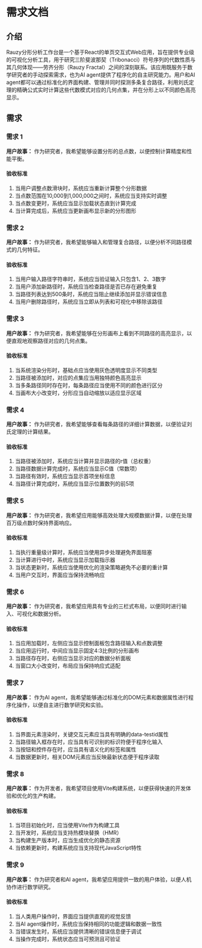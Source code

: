 # 需求文档

## 介绍

Rauzy分形分析工作台是一个基于React的单页交互式Web应用，旨在提供专业级的可视化分析工具，用于研究三阶斐波那契（Tribonacci）符号序列的代数性质与其几何体现——劳齐分形（Rauzy Fractal）之间的深刻联系。该应用既服务于数学研究者的手动探索需求，也为AI agent提供了程序化的自主研究能力。用户和AI agent都可以通过标准化的界面构建、管理并同时探测多条复合路径，利用刘氏定理的精确公式实时计算这些代数模式对应的几何点集，并在分形上以不同颜色高亮显示。

## 需求

### 需求 1

**用户故事：** 作为研究者，我希望能够设置分形的总点数，以便控制计算精度和性能平衡。

#### 验收标准

1. 当用户调整点数滑块时，系统应当重新计算整个分形数据
2. 当点数范围在10,000到1,000,000之间时，系统应当支持实时调整
3. 当点数变更时，系统应当显示加载状态直到计算完成
4. 当计算完成后，系统应当更新画布显示新的分形图形

### 需求 2

**用户故事：** 作为研究者，我希望能够输入和管理复合路径，以便分析不同路径模式的几何特征。

#### 验收标准

1. 当用户输入路径字符串时，系统应当验证输入只包含1、2、3数字
2. 当用户添加新路径时，系统应当检查路径是否已存在避免重复
3. 当路径列表达到500条时，系统应当阻止继续添加并显示错误信息
4. 当用户删除路径时，系统应当立即从列表和可视化中移除该路径

### 需求 3

**用户故事：** 作为研究者，我希望能够在分形画布上看到不同路径的高亮显示，以便直观地观察路径对应的几何点集。

#### 验收标准

1. 当系统渲染分形时，基础点应当使用灰色透明度显示不同类型
2. 当路径被添加时，对应的点集应当用独特颜色高亮显示
3. 当多条路径同时存在时，每条路径应当使用不同的颜色进行区分
4. 当画布大小改变时，分形应当自动缩放以适应显示区域

### 需求 4

**用户故事：** 作为研究者，我希望能够查看每条路径的详细计算数据，以便验证刘氏定理的计算结果。

#### 验收标准

1. 当路径被添加时，系统应当计算并显示路径的r值（总权重）
2. 当路径数据计算完成时，系统应当显示C值（常数项）
3. 当路径有效时，系统应当显示首项坐标信息
4. 当路径计算完成时，系统应当显示位置数列的前5项

### 需求 5

**用户故事：** 作为研究者，我希望应用能够高效处理大规模数据计算，以便在处理百万级点数时保持界面响应。

#### 验收标准

1. 当执行重量级计算时，系统应当使用异步处理避免界面阻塞
2. 当计算进行中时，系统应当显示加载指示器
3. 当状态更新时，系统应当使用优化的渲染策略避免不必要的重计算
4. 当用户交互时，界面应当保持流畅响应

### 需求 6

**用户故事：** 作为研究者，我希望应用具有专业的三栏式布局，以便同时进行输入、可视化和数据分析。

#### 验收标准

1. 当应用加载时，左侧应当显示控制面板包含路径输入和点数调整
2. 当应用运行时，中间应当显示固定4:3比例的分形画布
3. 当路径存在时，右侧应当显示对应的数据分析面板
4. 当窗口大小改变时，布局应当保持响应式适配

### 需求 7

**用户故事：** 作为AI agent，我希望能够通过标准化的DOM元素和数据属性进行程序化操作，以便自主进行数学研究和实验。

#### 验收标准

1. 当界面元素渲染时，关键交互元素应当具有明确的data-testid属性
2. 当路径输入框存在时，应当具有可识别的标识符便于程序化输入
3. 当按钮和控件存在时，应当具有语义化的标签和属性
4. 当数据更新时，相关DOM元素应当反映最新状态便于程序读取

### 需求 8

**用户故事：** 作为开发者，我希望项目使用Vite构建系统，以便获得快速的开发体验和优化的生产构建。

#### 验收标准

1. 当项目初始化时，应当使用Vite作为构建工具
2. 当开发时，系统应当支持热模块替换（HMR）
3. 当构建生产版本时，应当生成优化的静态资源
4. 当依赖更新时，构建系统应当支持现代JavaScript特性

### 需求 9

**用户故事：** 作为研究者和AI agent，我希望应用提供一致的用户体验，以便人机协作进行数学研究。

#### 验收标准

1. 当人类用户操作时，界面应当提供直观的视觉反馈
2. 当AI agent操作时，系统应当保持相同的功能逻辑和数据一致性
3. 当错误发生时，系统应当提供清晰的错误信息便于调试
4. 当操作完成时，系统状态应当可预测且可验证